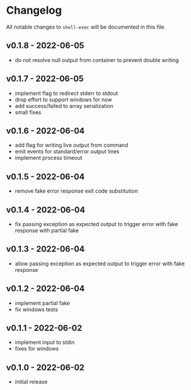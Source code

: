 # Changelog

All notable changes to `shell-exec` will be documented in this file.

## v0.1.8 - 2022-06-05

- do not resolve null output from container to prevent double writing

## v0.1.7 - 2022-06-05

- implement flag to redirect stderr to stdout
- drop effort to support windows for now
- add success/failed to array serialization
- small fixes

## v0.1.6 - 2022-06-04

- add flag for writing live output from command
- emit events for standard/error output lines
- implement process timeout

## v0.1.5 - 2022-06-04

- remove fake error response exit code substitution

## v0.1.4 - 2022-06-04

- fix passing exception as expected output to trigger error with fake response with partial fake

## v0.1.3 - 2022-06-04

- allow passing exception as expected output to trigger error with fake response

## v0.1.2 - 2022-06-04

- implement partial fake
- fix windows tests

## v0.1.1 - 2022-06-02

- implement input to stdin
- fixes for windows

## v0.1.0 - 2022-06-02

- initial release
